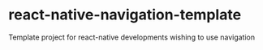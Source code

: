 # react-native-navigation-template
Template project for react-native developments wishing to use navigation
